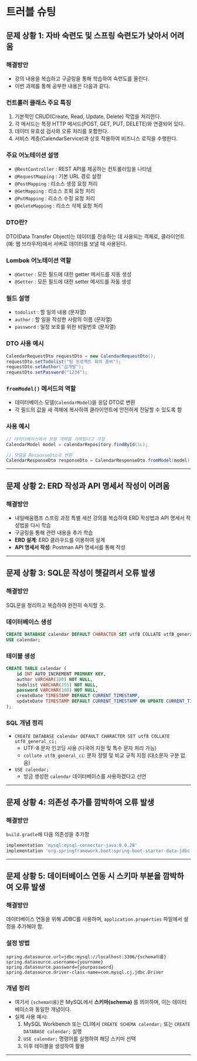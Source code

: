 # 트러블 슈팅

## 문제 상황 1: 자바 숙련도 및 스프링 숙련도가 낮아서 어려움

### 해결방안
- 강의 내용을 복습하고 구글링을 통해 학습하여 숙련도를 올린다.
- 이번 과제를 통해 공부한 내용은 다음과 같다.

### 컨트롤러 클래스 주요 특징
1. 기본적인 CRUD(Create, Read, Update, Delete) 작업을 처리한다.
2. 각 메서드는 특정 HTTP 메서드(POST, GET, PUT, DELETE)와 연결되어 있다.
3. 데이터 유효성 검사와 오류 처리를 포함한다.
4. 서비스 계층(CalendarService)과 상호 작용하여 비즈니스 로직을 수행한다.

### 주요 어노테이션 설명
- `@RestController` : REST API를 제공하는 컨트롤러임을 나타냄
- `@RequestMapping` : 기본 URL 경로 설정
- `@PostMapping` : 리소스 생성 요청 처리
- `@GetMapping` : 리소스 조회 요청 처리
- `@PutMapping` : 리소스 수정 요청 처리
- `@DeleteMapping` : 리소스 삭제 요청 처리

### DTO란?
DTO(Data Transfer Object)는 데이터를 전송하는 데 사용되는 객체로,
클라이언트(예: 웹 브라우저)에서 서버로 데이터를 보낼 때 사용된다.

### Lombok 어노테이션 역할
- `@Getter` : 모든 필드에 대한 getter 메서드를 자동 생성
- `@Setter` : 모든 필드에 대한 setter 메서드를 자동 생성

### 필드 설명
- `todolist` : 할 일의 내용 (문자열)
- `author` : 할 일을 작성한 사람의 이름 (문자열)
- `password` : 일정 보호를 위한 비밀번호 (문자열)

### DTO 사용 예시
```java
CalendarRequestDto requestDto = new CalendarRequestDto();
requestDto.setTodolist("팀 프로젝트 회의 준비");
requestDto.setAuthor("김개발");
requestDto.setPassword("1234");
```

### `fromModel()` 메서드의 역할
- 데이터베이스 모델(`CalendarModel`)을 응답 DTO로 변환
- 각 필드의 값을 새 객체에 복사하여 클라이언트에 안전하게 전달할 수 있도록 함

### 사용 예시
```java
// 데이터베이스에서 모델 객체를 가져왔다고 가정
CalendarModel model = calendarRepository.findById(1L);

// 모델을 ResponseDto로 변환
CalendarResponseDto responseDto = CalendarResponseDto.fromModel(model);
```

---

## 문제 상황 2: ERD 작성과 API 명세서 작성이 어려움

### 해결방안
- 내일배움캠프 스프링 과정 특별 세션 강의를 복습하여 ERD 작성법과 API 명세서 작성법을 다시 학습
- 구글링을 통해 관련 내용을 추가 학습
- **ERD 설계**: ERD 클라우드를 이용하여 설계
- **API 명세서 작성**: Postman API 명세서를 통해 작성

---

## 문제 상황 3: SQL문 작성이 헷갈려서 오류 발생

### 해결방안
SQL문을 정리하고 복습하여 완전히 숙지할 것.

### 데이터베이스 생성
```sql
CREATE DATABASE calendar DEFAULT CHARACTER SET utf8 COLLATE utf8_general_ci;
USE calendar;
```

### 테이블 생성
```sql
CREATE TABLE calendar (
    id INT AUTO_INCREMENT PRIMARY KEY,
    author VARCHAR(100) NOT NULL,
    todolist VARCHAR(255) NOT NULL,
    password VARCHAR(100) NOT NULL,
    createDate TIMESTAMP DEFAULT CURRENT_TIMESTAMP,
    updateDate TIMESTAMP DEFAULT CURRENT_TIMESTAMP ON UPDATE CURRENT_TIMESTAMP
);
```

### SQL 개념 정리
- `CREATE DATABASE calendar DEFAULT CHARACTER SET utf8 COLLATE utf8_general_ci;`
    - UTF-8 문자 인코딩 사용 (다국어 지원 및 특수 문자 처리 가능)
    - `collate utf8_general_ci`: 문자 정렬 및 비교 규칙 지정 (대소문자 구분 없음)
- `USE calendar;`
    - 방금 생성한 `calendar` 데이터베이스를 사용하겠다고 선언

---

## 문제 상황 4: 의존성 추가를 깜박하여 오류 발생

### 해결방안
`build.gradle`에 다음 의존성을 추가함
```gradle
implementation 'mysql:mysql-connector-java:8.0.28'
implementation 'org.springframework.boot:spring-boot-starter-data-jdbc'
```

---

## 문제 상황 5: 데이터베이스 연동 시 스키마 부분을 깜박하여 오류 발생

### 해결방안
데이터베이스 연동을 위해 JDBC를 사용하며, `application.properties` 파일에서 설정을 추가해야 함.

### 설정 방법
```properties
spring.datasource.url=jdbc:mysql://localhost:3306/{schema이름}
spring.datasource.username={yourname}
spring.datasource.password={yourpassword}
spring.datasource.driver-class-name=com.mysql.cj.jdbc.Driver
```

### 개념 정리
- 여기서 `{schema이름}`은 MySQL에서 **스키마(schema)** 를 의미하며, 이는 데이터베이스와 동일한 개념이다.
- 실제 사용 예시:
    1. MySQL Workbench 또는 CLI에서 `CREATE SCHEMA calendar;` 또는 `CREATE DATABASE calendar;` 실행
    2. `USE calendar;` 명령어를 실행하여 해당 스키마 선택
    3. 이후 테이블을 생성하여 활용

---


